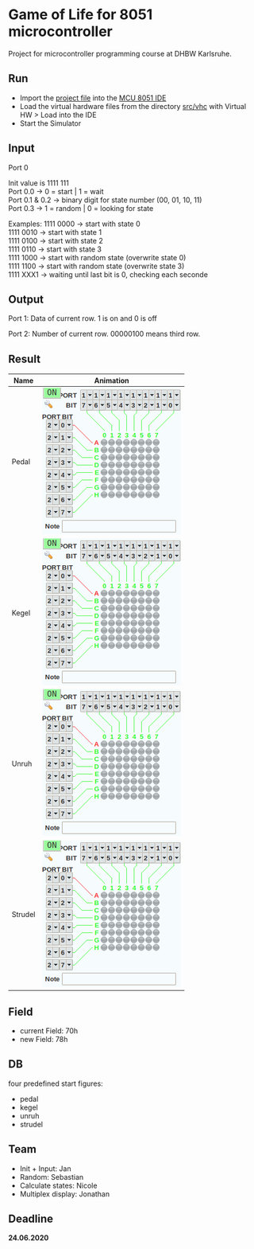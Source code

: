 # Game of Life for 8051 microcontroller

Project for microcontroller programming course at DHBW Karlsruhe.

## Run
- Import the [project file](src/game-of-life.mcu8051ide) into the [MCU 8051 IDE](https://sourceforge.net/projects/mcu8051ide/)
- Load the virtual hardware files from the directory [src/vhc](src/vhc) with Virtual HW > Load into the IDE
- Start the Simulator

## Input
Port 0

Init value is 1111 111 <br>
Port 0.0 -> 0 = start | 1 = wait<br>
Port 0.1 & 0.2 -> binary digit for state number (00, 01, 10, 11)<br>
Port 0.3 -> 1 = random | 0 = looking for state<br>

Examples: 
1111 0000 -> start with state 0<br>
1111 0010 -> start with state 1<br>
1111 0100 -> start with state 2<br>
1111 0110 -> start with state 3<br>
1111 1000 -> start with random state (overwrite state 0)<br>
1111 1100 -> start with random state (overwrite state 3)<br>
1111 XXX1 -> waiting until last bit is 0, checking each seconde<br>

## Output
Port 1: Data of current row. 1 is on and 0 is off

Port 2: Number of current row. 00000100 means third row.

## Result
| Name | Animation |
| ----------- | ----------- |
| Pedal | ![gif of figure pedal](img/pedal.gif) |
| Kegel | ![gif of figure kegel](img/kegel.gif) |
| Unruh | ![gif of figure unruh](img/unruh.gif) |
| Strudel | ![gif of figure strudel](img/strudel.gif) |

## Field
- current Field: 70h
- new Field: 78h

## DB
four predefined start figures: 
- pedal
- kegel
- unruh
- strudel

## Team
- Init + Input: Jan
- Random: Sebastian
- Calculate states: Nicole
- Multiplex display: Jonathan

## Deadline
**24.06.2020**
